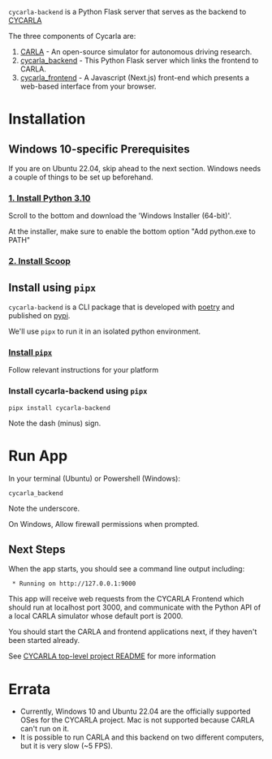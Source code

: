 `cycarla-backend` is a Python Flask server that serves as the backend to [CYCARLA](https://github.com/tensorturtle/cycarla)

The three components of Cycarla are:
1. [CARLA](https://github.com/carla-simulator/carla) - An open-source simulator for autonomous driving research.
2. [cycarla_backend](https://github.com/tensorturtle/cycarla/tree/main/cycarla-backend) - This Python Flask server which links the frontend to CARLA.
3. [cycarla_frontend](https://github.com/tensorturtle/cycarla/tree/main/cycarla-frontend) - A Javascript (Next.js) front-end which presents a web-based interface from your browser.

# Installation

## Windows 10-specific Prerequisites

If you are on Ubuntu 22.04, skip ahead to the next section. Windows needs a couple of things to be set up beforehand.

### [**1. Install Python 3.10**](https://www.python.org/downloads/release/python-31011)

Scroll to the bottom and download the 'Windows Installer (64-bit)'.

At the installer, make sure to enable the bottom option "Add python.exe to PATH"

### [**2. Install Scoop**](https://scoop.sh/)

## Install using `pipx`

`cycarla-backend` is a CLI package that is developed with [poetry](https://python-poetry.org/) and published on [pypi](https://pypi.org/project/cycarla-backend/).

We'll use `pipx` to run it in an isolated python environment.

### [**Install `pipx`**](https://github.com/pypa/pipx#install-pipx)

Follow relevant instructions for your platform

### **Install cycarla-backend** using `pipx`
```
pipx install cycarla-backend
```
Note the dash (minus) sign.

# Run App

In your terminal (Ubuntu) or Powershell (Windows):
```
cycarla_backend
```
Note the underscore.

On Windows, Allow firewall permissions when prompted.

## Next Steps

When the app starts, you should see a command line output including:
```
 * Running on http://127.0.0.1:9000
```

This app will receive web requests from the CYCARLA Frontend which should run at localhost port 3000, and communicate with the Python API of a local CARLA simulator whose default port is 2000.

You should start the CARLA and frontend applications next, if they haven't been started already.

See [CYCARLA top-level project README](https://github.com/tensorturtle/cycarla) for more information


# Errata

+ Currently, Windows 10 and Ubuntu 22.04 are the officially supported OSes for the CYCARLA project. Mac is not supported because CARLA can't run on it.
+ It is possible to run CARLA and this backend on two different computers, but it is very slow (~5 FPS).
